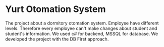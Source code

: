 # Yurt Otomation System
The project about a dormitory otomation system. Employee have different levels. Therefore every employee can't make changes about student and student's information. We used c# for backend, MSSQL for database. We developed the project with the DB First approach.   
